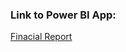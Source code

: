 ### Link to Power BI App:
[Finacial Report](https://app.powerbi.com/view?r=eyJrIjoiMTAyOTVlMDUtZjljMi00ZTEwLTlmNTctMmI1ZTk3ZDI4NzBhIiwidCI6IjBjOTlhODMxLTVlNjktNGIyNi1hZGRiLWQzNDliNGJmYWEwNiJ9)
